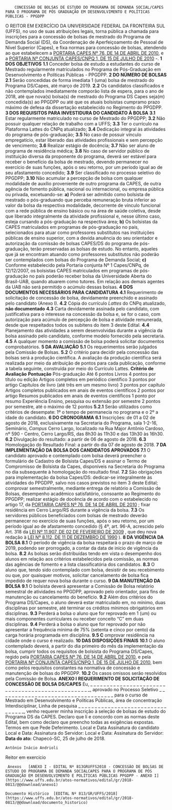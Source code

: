         CONCESSÃO DE BOLSAS DE ESTUDO DO PROGRAMA DE DEMANDA SOCIAL/CAPES PARA O PROGRAMA DE PÓS GRADUAÇÃO EM DESENVOLVIMENTO E POLÍTICAS PÚBLICAS - PPGDPP  

 O REITOR EM EXERCÍCIO DA UNIVERSIDADE FEDERAL DA FRONTEIRA SUL (UFFS), no uso de suas atribuições legais, torna pública a chamada para inscrições para a concessão de bolsas de mestrado do Programa de Demanda Social (DS), da Coordenação de Aperfeiçoamento de Pessoal de Nível Superior (Capes), e fixa normas para concessão de bolsas, atendendo ao que estabelecem a [PORTARIA CAPES Nº 76, DE 14 DE ABRIL DE 2010](https://www.capes.gov.br/images/stories/download/legislacao/Portaria_076_RegulamentoDS.pdf), e a [PORTARIA Nº CONJUNTA CAPES/CNPQ 1, DE 15 DE JULHO DE 2010](http://cnpq.br/view/-/journal_content/56_INSTANCE_0oED/10157/25243) -.  **1 DOS OBJETIVOS**  **1.1** Conceder bolsa de estudo a estudantes do curso de Mestrado regularmente matriculados no Programa de Pós-Graduação em Desenvolvimento e Políticas Públicas - PPGDPP.  **2 DO NÚMERO DE BOLSAS**  **2.1** Serão concedidas de forma imediata 1 (uma) bolsa de mestrado do Programa DS/Capes, até março de 2019. **2.2** Os candidatos classificados e não contemplados imediatamente comporão lista de espera, para o ano de 2018, até que nova(s) bolsa(s) de mestrado do Programa DS Capes seja(m) concedida(s) ao PPGDPP ou até que os atuais bolsistas cumpramo prazo máximo de defesa da dissertação estabelecido no Regimento do PPGDPP.  **3 DOS REQUISITOS PARA INVESTIDURA DO CANDIDATO À BOLSA**  **3.1** Estar regularmente matriculado no curso de Mestrado do PPGDPP; **3.2** Não possuir qualquer relação de trabalho com a UFFS; **3.3** Ter o currículo na Plataforma Lattes do CNPq atualizado; **3.4** Dedicação integral às atividades do programa de pós-graduação; **3.5** No caso de possuir vínculo empregatício, estar liberado das atividades profissionais e sem percepção de vencimento; **3.6** Realizar estágio de docência; **3.7** Não ser aluno de programa de residência médica; **3.8** No caso de servidor público de instituição diversa da proponente do programa, deverá ser estável para receber o benefício da bolsa de mestrado, devendo permanecer no exercício de suas funções, após o seu retorno, por um período igual ao de seu afastamento concedido; **3.9** Ser classificado no processo seletivo do PPGDPP; **3.10** Não acumular a percepção de bolsa com qualquer modalidade de auxílio proveniente de outro programa da CAPES, de outra agência de fomento pública, nacional ou internacional, ou empresa pública ou privada, excetuando-se: **a)** Poderá ser admitido como bolsista de mestrado o pós-graduando que perceba remuneração bruta inferior ao valor da bolsa da respectiva modalidade, decorrente de vínculo funcional com a rede pública de ensino básico ou na área de saúde coletiva, desde que liberado integralmente da atividade profissional e, nesse último caso, esteja cursando a pós-graduação na respectiva área; **b)** Os bolsistas da CAPES matriculados em programas de pós-graduação no país, selecionados para atuar como professores substitutos nas instituições públicas de ensino superior, com a devida anuência do seu orientador e autorização da comissão de bolsas CAPES/DS do programa de pós-graduação, terão preservadas as bolsas de estudo. No entanto, aqueles que já se encontram atuando como professores substitutos não poderão ser contemplados com bolsas do Programa de Demanda Social; **c)** Conforme estabelecido pela Portaria conjunta Nº 1 Capes/CNPq, de 12/12/2007, os bolsistas CAPES matriculados em programas de pós-graduação no país poderão receber bolsa da Universidade Aberta do Brasil-UAB, quando atuarem como tutores. Em relação aos demais agentes da UAB não será permitido o acúmulo dessas bolsas.  **4 DOS DOCUMENTOS NECESSÁRIOS PARA CANDIDATURA**  **4.1** Requerimento de solicitação de concessão de bolsa, devidamente preenchido e assinado pelo candidato (Anexo I). **4.2** Cópia do currículo *Lattes* do CNPq atualizado, **não documentado**  **4.3** Carta devidamente assinada pelo candidato, com justificativa para o interesse na concessão da bolsa e, se for o caso, com autorização para acúmulo de percepção de bolsa e atividade remunerada, desde que respeitados todos os subitens do item 3 deste Edital. **4.4** Planejamento das atividades a serem desenvolvidas durante a vigência da bolsa assinado pelo candidato, conforme modelo fornecido pela secretaria. **4.5** A qualquer momento a comissão de bolsa poderá solicitar documentos comprobatórios.  **5 DA AVALIAÇÃO**  **5.1** Os requerimentos serão julgados pela Comissão de Bolsas. **5.2** O critério para decidir pela concessão das bolsas será a produção científica. A avaliação da produção científica será realizada por meio da atribuição de pontos para cada publicação, conforme a tabela seguinte, construída por meio do Currículo Lattes.     **Critério de Avaliação**    **Pontuação**      Pós-graduação   Até 6 pontos     Livros   4 pontos por título ou edição     Artigos completos em periódico científico   3 pontos por artigo     Capítulos de livro (até três em um mesmo livro)   3 pontos por capítulo     Artigos completos publicados em anais de eventos científicos   2 pontos por artigo     Resumos publicados em anais de eventos científicos   1 ponto por resumo     Experiência Ensino, pesquisa ou extensão por semestre   2 pontos por semestre, até o máximo de 12 pontos     **5.2.1** Serão utilizados como critérios de desempate: 1º o tempo de permanecia no programa e o 2º a idade do candidato.  **6 DO CRONOGRAMA**  **6.1** Inscrições: de 01 a 02 de agosto de 2018, exclusivamente na Secretaria do Programa, sala 1-2-16, Seminário, *Campus* Cerro Largo, localizado na Rua Major Antônio Cardoso, nº 590 - Centro, Cerro Largo/RS, das 8h30 às 11h30 e das 13h30 às 16h30. **6.2** Divulgação do resultado: a partir de 06 de agosto de 2018. **6.3** Homologação do Resultado Final: a partir do dia 07 de agosto de 2018.  **7 DA IMPLEMENTAÇÃO DA BOLSA DOS CANDIDATOS APROVADOS**  **7.1** O candidato aprovado e contemplado com bolsa deverá preencher o formulário de Cadastro de Bolsista Capes/DS e assinar o Termo de Compromisso de Bolsista da Capes, disponíveis na Secretaria do Programa no dia subsequente à homologação do resultado final. **7.2** São obrigações para implementação da bolsa Capes/DS: dedicar-se integralmente às atividades do PPGDPP, salvo nos casos previstos no item 3 deste Edital; comprovar semestralmente, mediante entrega de relatório a Comissão de Bolsas, desempenho acadêmico satisfatório, consoante ao Regimento do PPGDPP; realizar estágio de docência de acordo com o estabelecido no artigo 17, da [PORTARIA CAPES Nº 76, DE 14 DE ABRIL DE 2010](https://www.capes.gov.br/images/stories/download/legislacao/Portaria_076_RegulamentoDS.pdf)  ; fixar residência em Cerro Largo/RS durante a vigência da bolsa. **7.3** Os servidores públicos beneficiados com bolsas de mestrado deverão permanecer no exercício de suas funções, após o seu retorno, por um período igual ao de afastamento concedido (§ 4º, art. 96-A, acrescido pelo Art. 318 da [LEI Nº 11.907, DE 02 DE FEVEREIRO DE 2009](http://www.planalto.gov.br/ccivil_03/_ato2007-2010/2009/lei/l11907.htm)  , que deu nova redação à [LEI Nº 8.112, DE 11 DE DEZEMBRO DE 1990](http://www.planalto.gov.br/ccivil_03/leis/l8112cons.htm)  ).  **8 DA VIGÊNCIA DA BOLSA**  **8.1** O período de vigência da bolsa respeitará o prazo de março de 2019, podendo ser prorrogado, a contar da data de início de vigência da bolsa. **8.2** As bolsas serão distribuídas tendo em vista o desempenho dos alunos em relação aos critérios estabelecidos pela comissão, as normas das agências de fomento e a lista classificatória dos candidatos. **8.3** O aluno que, tendo sido contemplado com bolsa, desistir de seu recebimento ou que, por quaisquer motivos, solicitar cancelamento de bolsa fica impedido de requer nova bolsa durante o curso.  **9 DA MANUTENÇÃO DA BOLSA**  **9.1** O bolsista deverá apresentar a Comissão de Bolsa relatório semestral de atividades no PPGDPP, aprovado pelo orientador, para fins de manutenção ou cancelamento do benefício. **9.2** Além dos critérios do Programa DS/Capes, o aluno deverá estar matriculado em, no mínimo, duas disciplinas por semestre, até terminar os créditos mínimos obrigatórios em disciplinas. **9.3** Perderá a bolsa o aluno que for reprovado em 1 (um) ou mais componentes curriculares ou receber conceito “C” em duas disciplinas. **9.4** Perderá a bolsa o aluno que for reprovado por não apresentar a frequência mínima de 75% (setenta e cinco por cento) da carga horária programada em disciplina. **9.5 C** omprovar residência na cidade onde o curso é realizado.  **10 DAS DISPOSIÇÕES FINAIS**  **10.1** O aluno contemplado deverá, a partir do dia primeiro do mês da implementação da bolsa, cumprir todos os requisitos de bolsista do Programa DS/Capes, regido pela [PORTARIA CAPES Nº 76, DE 14 DE ABRIL DE 2010](https://www.capes.gov.br/images/stories/download/legislacao/Portaria_076_RegulamentoDS.pdf), e pela [PORTARIA Nº CONJUNTA CAPES/CNPQ 1, DE 15 DE JULHO DE 2010](http://cnpq.br/view/-/journal_content/56_INSTANCE_0oED/10157/25243), bem como pelos requisitos constantes na normativa de concessão e manutenção de bolsas do PPGDPP. **10.2** Os casos omissos serão resolvidos pela Comissão de Bolsa.   **ANEXO I**   **REQUERIMENTO DE SOLICITAÇÃO DE CONCESSÃO DE BOLSA DS/CAPES**   Eu, \_ \_ \_ \_ \_ \_ \_ \_ \_ \_ \_ \_ \_ \_ \_ \_ \_ \_ \_ \_ \_ \_ \_ \_ \_ \_ \_ \_ \_ \_ \_ \_ \_ \_ \_ \_ \_ \_ \_ \_ \_ \_ \_ \_ \_ \_ \_ \_ \_, aprovado no Processo Seletivo \_ \_ \_ \_ \_ \_ \_ \_ \_ \_ \_ \_ \_ \_ \_ \_ \_ \_ \_ \_ \_ \_ \_ \_ \_ \_ \_ \_ \_ \_ \_ \_ \_ \_ \_ para o curso de Mestrado em Desenvolvimento e Políticas Públicas, área de concentração Interdisciplinar, Linha de pesquisa \_ \_ \_ \_ \_ \_ \_ \_ \_ \_ \_ \_ \_ \_ \_ \_ \_ \_ \_ \_ \_ \_ \_ \_ \_ \_ \_ \_ \_ \_ \_ \_ \_, venho requerer minha inscrição à seleção de bolsas de estudo do Programa DS da CAPES. Declaro que li e concordo com as normas deste Edital, bem como declaro que preencho todas as exigências expostas. Termos em que Pede Deferimento.   Local e Data   Assinatura do candidato       Local e Data:  Assinatura do Servidor:          Local e Data:  Assinatura do Servidor:             **Data do ato:** Chapecó-SC, 25 de julho de 2018.   
 

    Antônio Inácio Andrioli   
 Reitor em exercício 

     Anexos   [ANEXO I - EDITAL Nº 813GRUFFS2018 - CONCESSÃO DE BOLSAS DE ESTUDO DO PROGRAMA DE DEMANDA SOCIALCAPES PARA O PROGRAMA DE PÓS GRADUAÇÃO EM DESENVOLVIMENTO E POLÍTICAS PÚBLICAS PPGDPP - ANEXO I](https://www.uffs.edu.br/atos-normativos/edital/gr/2018-0813/@@download/anexo1)  

    Documento Histórico  [EDITAL Nº 813/GR/UFFS/2018](https://www.uffs.edu.br/atos-normativos/edital/gr/2018-0813/@@download/documento_historico)     
      
